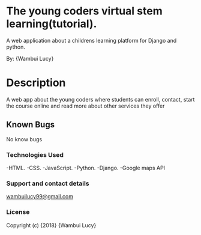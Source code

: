# The  young coders virtual stem learning(tutorial).

A web application about a childrens learning platform for Django and python.

By: 
{Wambui Lucy}

# Description
A web app about the young coders where students can enroll, contact, start the course online and read more about other services they offer

## Known Bugs
No know bugs

### Technologies Used
-HTML. -CSS. -JavaScript. -Python. -Django. -Google maps API

### Support and contact details
wambuilucy99@gmail.com

### License
Copyright (c) {2018} {Wambui Lucy}